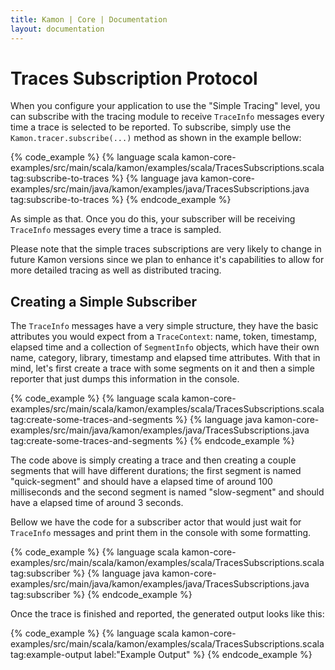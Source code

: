 ```yaml
---
title: Kamon | Core | Documentation
layout: documentation
---
```


Traces Subscription Protocol
============================

When you configure your application to use the "Simple Tracing" level, you can subscribe with the tracing module to
receive `TraceInfo` messages every time a trace is selected to be reported. To subscribe, simply use the
`Kamon.tracer.subscribe(...)` method as shown in the example bellow:

{% code_example %}
{%   language scala kamon-core-examples/src/main/scala/kamon/examples/scala/TracesSubscriptions.scala tag:subscribe-to-traces %}
{%   language java kamon-core-examples/src/main/java/kamon/examples/java/TracesSubscriptions.java tag:subscribe-to-traces %}
{% endcode_example %}

As simple as that. Once you do this, your subscriber will be receiving `TraceInfo` messages every time a trace is
sampled.

<p class="alert alert-warning">
Please note that the simple traces subscriptions are very likely to change in future Kamon versions since we plan to
enhance it's capabilities to allow for more detailed tracing as well as distributed tracing.
</p>



Creating a Simple Subscriber
----------------------------

The `TraceInfo` messages have a very simple structure, they have the basic attributes you would expect from a
`TraceContext`: name, token, timestamp, elapsed time and a collection of `SegmentInfo` objects, which have their own
name, category, library, timestamp and elapsed time attributes. With that in mind, let's first create a trace with
some segments on it and then a simple reporter that just dumps this information in the console.

{% code_example %}
{%   language scala kamon-core-examples/src/main/scala/kamon/examples/scala/TracesSubscriptions.scala tag:create-some-traces-and-segments %}
{%   language java kamon-core-examples/src/main/java/kamon/examples/java/TracesSubscriptions.java tag:create-some-traces-and-segments %}
{% endcode_example %}

The code above is simply creating a trace and then creating a couple segments that will have different durations; the
first segment is named "quick-segment" and should have a elapsed time of around 100 milliseconds and the second segment
is named "slow-segment" and should have a elapsed time of around 3 seconds.

Bellow we have the code for a subscriber actor that would just wait for `TraceInfo` messages and print them in the console
with some formatting.

{% code_example %}
{%   language scala kamon-core-examples/src/main/scala/kamon/examples/scala/TracesSubscriptions.scala tag:subscriber %}
{%   language java kamon-core-examples/src/main/java/kamon/examples/java/TracesSubscriptions.java tag:subscriber %}
{% endcode_example %}

Once the trace is finished and reported, the generated output looks like this:

{% code_example %}
{%   language scala kamon-core-examples/src/main/scala/kamon/examples/scala/TracesSubscriptions.scala tag:example-output label:"Example Output" %}
{% endcode_example %}
